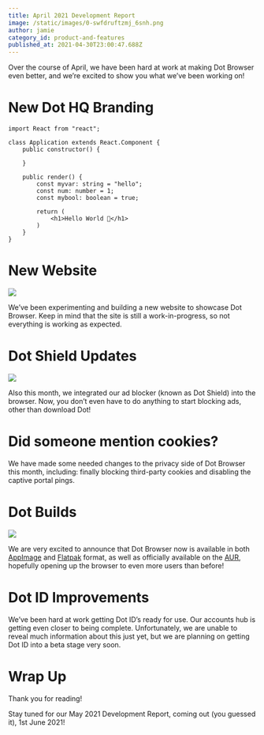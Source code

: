 ```yaml
---
title: April 2021 Development Report
image: /static/images/0-swfdruftzmj_6snh.png
author: jamie
category_id: product-and-features
published_at: 2021-04-30T23:00:47.688Z
---
```

Over the course of April, we have been hard at work at making Dot Browser even better, and we’re excited to show you what we’ve been working on!

# New Dot HQ Branding

```tsx
import React from "react";

class Application extends React.Component {
    public constructor() {

    }

    public render() {
        const myvar: string = "hello";
        const num: number = 1;
        const mybool: boolean = true;

        return (
            <h1>Hello World 👋</h1>
        )
    }
}
```

# New Website

![](https://miro.medium.com/max/2543/1*0xBZscvc6_L647QbB5ey7w.png)

We’ve been experimenting and building a new website to showcase Dot Browser. Keep in mind that the site is still a work-in-progress, so not everything is working as expected.

# Dot Shield Updates

![](https://miro.medium.com/max/700/0*OyEsmhD6mQveMyVa.png)

Also this month, we integrated our ad blocker (known as Dot Shield) into the browser. Now, you don’t even have to do anything to start blocking ads, other than download Dot!

# Did someone mention cookies?

We have made some needed changes to the privacy side of Dot Browser this month, including: finally blocking third-party cookies and disabling the captive portal pings.

# Dot Builds

![](https://miro.medium.com/max/700/0*B9S193B2dBsGc8kh.png)

We are very excited to announce that Dot Browser now is available in both [AppImage](https://github.com/dothq/browser-desktop/releases/latest/download/Dot_Browser-x86-64.AppImage) and [Flatpak](https://github.com/dothq/browser-desktop/releases/latest/download/dot-nightly.flatpak) format, as well as officially available on the [AUR](https://aur.archlinux.org/packages/dot-bin/), hopefully opening up the browser to even more users than before!

# Dot ID Improvements

We’ve been hard at work getting Dot ID’s ready for use. Our accounts hub is getting even closer to being complete. Unfortunately, we are unable to reveal much information about this just yet, but we are planning on getting Dot ID into a beta stage very soon.

# Wrap Up

Thank you for reading!

Stay tuned for our May 2021 Development Report, coming out (you guessed it), 1st June 2021!